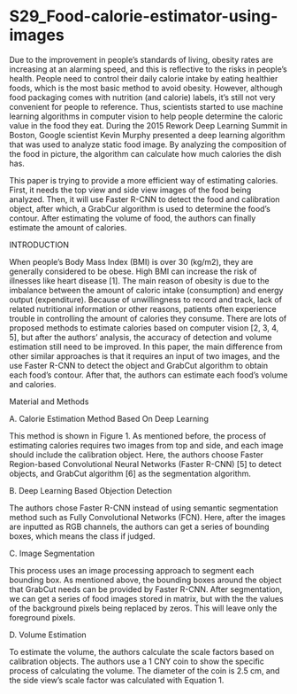 # S29_Food-calorie-estimator-using-images

Due to the improvement in people’s standards of living, obesity rates are increasing at an alarming speed, and this is reflective to the risks in people’s health. People need to control their daily calorie intake by eating healthier foods, which is the most basic method to avoid obesity. However, although food packaging comes with nutrition (and calorie) labels, it’s still not very convenient for people to reference. Thus, scientists started to use machine learning algorithms in computer vision to help people determine the caloric value in the food they eat. During the 2015 Rework Deep Learning Summit in Boston, Google scientist Kevin Murphy presented a deep learning algorithm that was used to analyze static food image. By analyzing the composition of the food in picture, the algorithm can calculate how much calories the dish has.

This paper is trying to provide a more efficient way of estimating calories. First, it needs the top view and side view images of the food being analyzed. Then, it will use Faster R-CNN to detect the food and calibration object, after which, a GrabCur algorithm is used to determine the food’s contour. After estimating the volume of food, the authors can finally estimate the amount of calories.

INTRODUCTION

When people’s Body Mass Index (BMI) is over 30 (kg/m2), they are generally considered to be obese. High BMI can increase the risk of illnesses like heart disease [1]. The main reason of obesity is due to the imbalance between the amount of caloric intake (consumption) and energy output (expenditure). Because of unwillingness to record and track, lack of related nutritional information or other reasons, patients often experience trouble in controlling the amount of calories they consume. There are lots of proposed methods to estimate calories based on computer vision [2, 3, 4, 5], but after the authors’ analysis, the accuracy of detection and volume estimation still need to be improved. In this paper, the main difference from other similar approaches is that it requires an input of two images, and the use Faster R-CNN to detect the object and GrabCut algorithm to obtain each food’s contour. After that, the authors can estimate each food’s volume and calories.

Material and Methods

A. Calorie Estimation Method Based On Deep Learning

This method is shown in Figure 1. As mentioned before, the process of estimating calories requires two images from top and side, and each image should include the calibration object. Here, the authors choose Faster Region-based Convolutional Neural Networks (Faster R-CNN) [5] to detect objects, and GrabCut algorithm [6] as the segmentation algorithm.

B. Deep Learning Based Objection Detection

The authors chose Faster R-CNN instead of using semantic segmentation method such as Fully Convolutional Networks (FCN). Here, after the images are inputted as RGB channels, the authors can get a series of bounding boxes, which means the class if judged.

C. Image Segmentation

This process uses an image processing approach to segment each bounding box. As mentioned above, the bounding boxes around the object that GrabCut needs can be provided by Faster R-CNN. After segmentation, we can get a series of food images stored in matrix, but with the the values of the background pixels being replaced by zeros. This will leave only the foreground pixels.

D. Volume Estimation

To estimate the volume, the authors calculate the scale factors based on calibration objects. The authors use a 1 CNY coin to show the specific process of calculating the volume. The diameter of the coin is 2.5 cm, and the side view’s scale factor was calculated with Equation 1.

